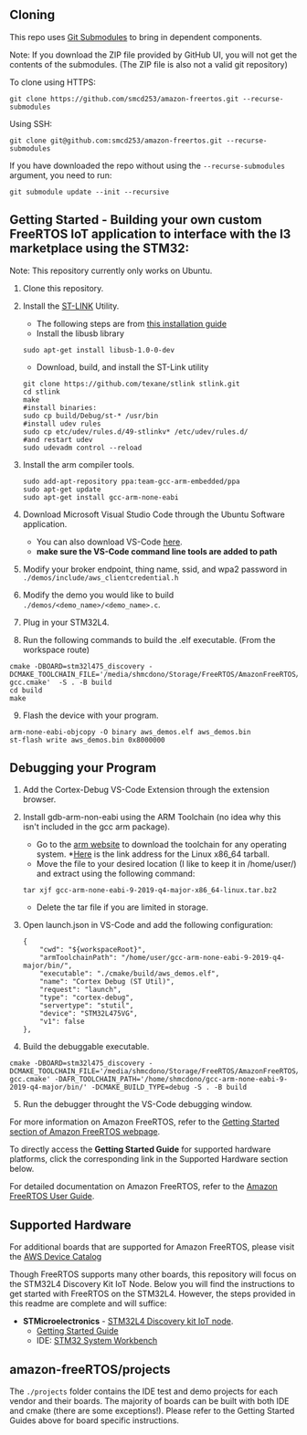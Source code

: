 ## Cloning
This repo uses [Git Submodules](https://git-scm.com/book/en/v2/Git-Tools-Submodules) to bring in dependent components.

Note: If you download the ZIP file provided by GitHub UI, you will not get the contents of the submodules. (The ZIP file is also not a valid git repository)

To clone using HTTPS:
```
git clone https://github.com/smcd253/amazon-freertos.git --recurse-submodules
```
Using SSH:
```
git clone git@github.com:smcd253/amazon-freertos.git --recurse-submodules
```

If you have downloaded the repo without using the `--recurse-submodules` argument, you need to run:
```
git submodule update --init --recursive
```

## Getting Started - Building your own custom FreeRTOS IoT application to interface with the I3 marketplace using the STM32:

Note: This repository currently only works on Ubuntu.

1. Clone this repository.

2. Install the [ST-LINK](https://www.st.com/en/development-tools/stsw-link004.html) Utility.
    * The following steps are from [this installation guide](https://fishpepper.de/2016/09/16/installing-using-st-link-v2-to-flash-stm32-on-linux/)
    * Install the libusb library
    ```
    sudo apt-get install libusb-1.0-0-dev
    ```
    * Download, build, and install the ST-Link utility
    ```
    git clone https://github.com/texane/stlink stlink.git
    cd stlink
    make
    #install binaries:
    sudo cp build/Debug/st-* /usr/bin
    #install udev rules
    sudo cp etc/udev/rules.d/49-stlinkv* /etc/udev/rules.d/
    #and restart udev
    sudo udevadm control --reload
    ```

3. Install the arm compiler tools.
    ```
    sudo add-apt-repository ppa:team-gcc-arm-embedded/ppa
    sudo apt-get update
    sudo apt-get install gcc-arm-none-eabi
    ```

4. Download Microsoft Visual Studio Code through the Ubuntu Software application.
    * You can also download VS-Code [here](https://code.visualstudio.com/download).
    * **make sure the VS-Code command line tools are added to path**

5. Modify your broker endpoint, thing name, ssid, and wpa2 password in `./demos/include/aws_clientcredential.h`

6. Modify the demo you would like to build `./demos/<demo_name>/<demo_name>.c`.

7. Plug in your STM32L4.

8. Run the following commands to build the .elf executable. (From the workspace route)
```
cmake -DBOARD=stm32l475_discovery -DCMAKE_TOOLCHAIN_FILE='/media/shmcdono/Storage/FreeRTOS/AmazonFreeRTOS/tools/cmake/toolchains/arm-gcc.cmake'  -S . -B build
cd build
make
```
9. Flash the device with your program.
```
arm-none-eabi-objcopy -O binary aws_demos.elf aws_demos.bin
st-flash write aws_demos.bin 0x8000000
```
## Debugging your Program

1. Add the Cortex-Debug VS-Code Extension through the extension browser.

2. Install gdb-arm-non-eabi using the ARM Toolchain (no idea why this isn't included in the gcc arm package).
    * Go to the [arm website](https://developer.arm.com/tools-and-software/open-source-software/developer-tools/gnu-toolchain/gnu-rm/downloads) to download the toolchain for any operating system.
    *[Here](https://developer.arm.com/-/media/Files/downloads/gnu-rm/9-2019q4/RC2.1/gcc-arm-none-eabi-9-2019-q4-major-x86_64-linux.tar.bz2?revision=6e63531f-8cb1-40b9-bbfc-8a57cdfc01b4&la=en&hash=F761343D43A0587E8AC0925B723C04DBFB848339) is the link address for the Linux x86_64 tarball.
    * Move the file to your desired location (I like to keep it in /home/user/) and extract using the following command:
    ```
    tar xjf gcc-arm-none-eabi-9-2019-q4-major-x86_64-linux.tar.bz2
    ```
    * Delete the tar file if you are limited in storage.

3. Open launch.json in VS-Code and add the following configuration:
    ```
    {
        "cwd": "${workspaceRoot}",
        "armToolchainPath": "/home/user/gcc-arm-none-eabi-9-2019-q4-major/bin/",
        "executable": "./cmake/build/aws_demos.elf",
        "name": "Cortex Debug (ST Util)",
        "request": "launch",
        "type": "cortex-debug",
        "servertype": "stutil",
        "device": "STM32L475VG",
        "v1": false
    },
    ```

4. Build the debuggable executable.
```
cmake -DBOARD=stm32l475_discovery -DCMAKE_TOOLCHAIN_FILE='/media/shmcdono/Storage/FreeRTOS/AmazonFreeRTOS/tools/cmake/toolchains/arm-gcc.cmake' -DAFR_TOOLCHAIN_PATH='/home/shmcdono/gcc-arm-none-eabi-9-2019-q4-major/bin/' -DCMAKE_BUILD_TYPE=debug -S . -B build
```

5. Run the debugger throught the VS-Code debugging window.

For more information on Amazon FreeRTOS, refer to the [Getting Started section of Amazon FreeRTOS webpage](https://aws.amazon.com/freertos).

To directly access the **Getting Started Guide** for supported hardware platforms, click the corresponding link in the Supported Hardware section below.

For detailed documentation on Amazon FreeRTOS, refer to the [Amazon FreeRTOS User Guide](https://aws.amazon.com/documentation/freertos).

## Supported Hardware

For additional boards that are supported for Amazon FreeRTOS, please visit the [AWS Device Catalog](https://devices.amazonaws.com/search?kw=freertos)

Though FreeRTOS supports many other boards, this repository will focus on the STM32L4 Discovery Kit IoT Node. Below you will find the instructions to get started with FreeRTOS on the STM32L4. However, the steps provided in this readme are complete and will suffice:
* **STMicroelectronics** - [STM32L4 Discovery kit IoT node](http://www.st.com/en/evaluation-tools/b-l475e-iot01a.html).
    * [Getting Started Guide](https://docs.aws.amazon.com/freertos/latest/userguide/getting_started_st.html)
    * IDE: [STM32 System Workbench](http://openstm32.org/HomePage)



## amazon-freeRTOS/projects
The ```./projects``` folder contains the IDE test and demo projects for each vendor and their boards. The majority of boards can be built with both IDE and cmake (there are some exceptions!). Please refer to the Getting Started Guides above for board specific instructions.
